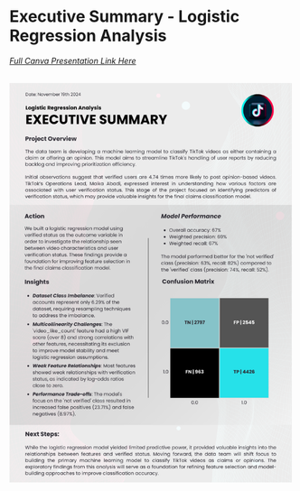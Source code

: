 # Executive Summary - Logistic Regression Analysis

[*Full Canva Presentation Link Here*](https://www.canva.com/design/DAGW4WemkVM/-hJ_t55riU_MqIDAsCJ1DA/view?utm_content=DAGW4WemkVM&utm_campaign=designshare&utm_medium=link2&utm_source=uniquelinks&utlId=hd43129146c)

<br>

<img src="../Images/Canva_Logistic_Regression_Analysis_Executive_Summary.png" alt="Canva Executive Summary" width="500"/>
